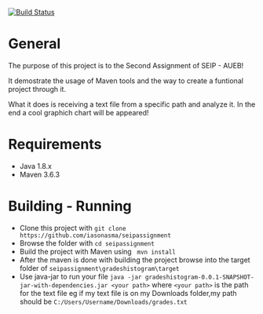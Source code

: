 [![Build Status](https://travis-ci.com/iasonasma/seipassignment.svg?token=zKBy4kPTCDsdVk1RAsYy&branch=development)](https://travis-ci.com/iasonasma/seipassignment)

# General

The purpose of this project is to the Second Assignment of SEIP - AUEB!

It demostrate the usage of Maven tools and the way to create a funtional project through it.

What it does is receiving a text file from a specific path and analyze it.
In the end a cool graphich chart will be appeared!


# Requirements 

* Java 1.8.x
* Maven 3.6.3

# Building - Running

* Clone this project with `git clone https://github.com/iasonasma/seipassignment`
* Browse the folder with `cd seipassignment`
* Build the project with Maven using ` mvn install`
* After the maven is done with building the project browse into the target folder of `seipassignment\gradeshistogram\target`
* Use java-jar to run your file `java -jar gradeshistogram-0.0.1-SNAPSHOT-jar-with-dependencies.jar <your path>` where `<your path>` is the path for the text file
eg if my text file is on my Downloads folder,my path should be `C:/Users/Username/Downloads/grades.txt`

